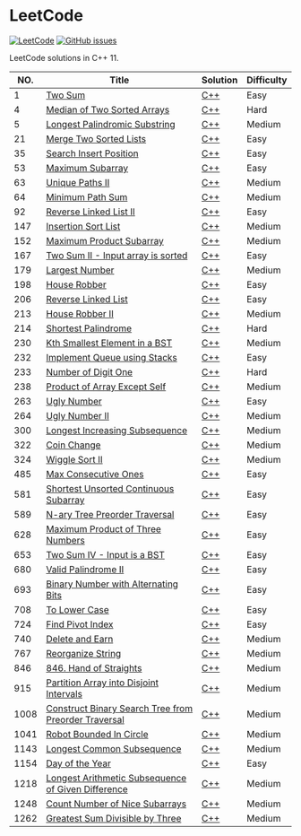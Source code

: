 LeetCode
========

[![LeetCode](https://img.shields.io/badge/LeetCode-MuuJian-brightgreen.svg)](https://github.com/MuuJian/LeetCode) 
[![GitHub issues](https://img.shields.io/github/issues/MuuJian/LeetCode.svg?colorB=blue)](https://github.com/MuuJian/LeetCode/issues)


LeetCode solutions in C++ 11.

|NO.|Title|Solution|Difficulty|
|---|-----|--------|----------|
|1|[Two Sum](https://leetcode.com/problems/two-sum/)|[C++](1.%20Two%20Sum/solution.h)|Easy|
|4|[Median of Two Sorted Arrays](https://leetcode.com/problems/median-of-two-sorted-arrays/)|[C++](4.%20Median%20of%20Two%20Sorted%20Arrays/solution.h)|Hard|
|5|[Longest Palindromic Substring](https://leetcode.com/problems/longest-palindromic-substring/)|[C++](5.%20Longest%20Palindromic%20Substring/solution.h)|Medium|
|21|[Merge Two Sorted Lists](https://leetcode.com/problems/merge-two-sorted-lists/)|[C++](21.%20Merge%20Two%20Sorted%20Lists/solution.h)|Easy|
|35|[Search Insert Position](https://leetcode.com/problems/search-insert-position/)|[C++](35.%20Search%20Insert%20Position/solution.h)|Easy|
|53|[Maximum Subarray](https://leetcode.com/problems/maximum-subarray/)|[C++](53.%20Maximum%20Subarray/solution.h)|Easy|
|63|[Unique Paths II](https://leetcode.com/problems/unique-paths-ii/)|[C++](63.%20Unique%20Paths%20II/solution.h)|Medium|
|64|[Minimum Path Sum](https://leetcode.com/problems/minimum-path-sum/)|[C++](64.%20Minimum%20Path%20Sum/solution.h)|Medium|
|92|[Reverse Linked List II](https://leetcode.com/problems/reverse-linked-list-ii/)|[C++](92.%20Reverse%20Linked%20List%20II/solution.h)|Easy|
|147|[Insertion Sort List](https://leetcode.com/problems/insertion-sort-list/)|[C++](147.%20Insertion%20Sort%20List/solution.h)|Medium|
|152|[Maximum Product Subarray](https://leetcode.com/problems/maximum-product-subarray/)|[C++](152.%20Maximum%20Product%20Subarray/solution.h)|Medium|
|167|[Two Sum II - Input array is sorted](https://leetcode.com/problems/two-sum-ii-input-array-is-sorted/)|[C++](167.%20Two%20Sum%20II%20-%20Input%20array%20is%20sorted/solution.h)|Easy|
|179|[Largest Number](https://leetcode.com/problems/largest-number/)|[C++](179.%20Largest%20Number/solution.h)|Medium|
|198|[House Robber](https://leetcode.com/problems/house-robber/)|[C++](198.%20House%20Robber/solution.h)|Easy|
|206|[Reverse Linked List](https://leetcode.com/problems/reverse-linked-list/)|[C++](206.%20Reverse%20Linked%20List/solution.h)|Easy|
|213|[House Robber II](https://leetcode.com/problems/house-robber-ii/)|[C++](213.%20House%20Robber%20II/solution.h)|Medium|
|214|[Shortest Palindrome](https://leetcode.com/problems/shortest-palindrome/)|[C++](214.%20Shortest%20Palindrome/solution.h)|Hard|
|230|[Kth Smallest Element in a BST](https://leetcode.com/problems/kth-smallest-element-in-a-bst/)|[C++](230.%20Kth%20Smallest%20Element%20in%20a%20BST/solution.h)|Medium|
|232|[Implement Queue using Stacks](https://leetcode.com/problems/implement-queue-using-stacks/)|[C++](232.%20Implement%20Queue%20using%20Stacks/solution.h)|Easy|
|233|[Number of Digit One](https://leetcode.com/problems/number-of-digit-one/)|[C++](233.%20Number%20of%20Digit%20One/solution.h)|Hard|
|238|[Product of Array Except Self](https://leetcode.com/problems/product-of-array-except-self/)|[C++](238.%20Product%20of%20Array%20Except%20Self/solution.h)|Medium|
|263|[Ugly Number](https://leetcode.com/problems/ugly-number/)|[C++](263.%20Ugly%20Number/solution.h)|Easy|
|264|[Ugly Number II](https://leetcode.com/problems/ugly-number-ii/)|[C++](264.%20Ugly%20Number%20II/solution.h)|Medium|
|300|[Longest Increasing Subsequence](https://leetcode.com/problems/longest-increasing-subsequence/)|[C++](300.%20Longest%20Increasing%20Subsequence/solution.h)|Medium|
|322|[Coin Change](https://leetcode.com/problems/coin-change/)|[C++](322.%20Coin%20Change/solution.h)|Medium|
|324|[Wiggle Sort II](https://leetcode.com/problems/wiggle-sort-ii/)|[C++](324.%20Wiggle%20Sort%20II/solution.h)|Medium|
|485|[Max Consecutive Ones](https://leetcode.com/problems/max-consecutive-ones/)|[C++](485.%20Max%20Consecutive%20Ones/solution.h)|Easy|
|581|[Shortest Unsorted Continuous Subarray](https://leetcode.com/problems/shortest-unsorted-continuous-subarray/)|[C++](581.%20Shortest%20Unsorted%20Continuous%20Subarray/solution.h)|Easy|
|589|[N-ary Tree Preorder Traversal](https://leetcode.com/problems/n-ary-tree-preorder-traversal/)|[C++](589.%20N-ary%20Tree%20Preorder%20Traversal/solution.h)|Easy|
|628|[Maximum Product of Three Numbers](https://leetcode.com/problems/maximum-product-of-three-numbers/)|[C++](628.%20Maximum%20Product%20of%20Three%20Numbers/solution.h)|Easy|
|653|[Two Sum IV - Input is a BST](https://leetcode.com/problems/two-sum-iv-input-is-a-bst/)|[C++](653.%20Two%20Sum%20IV%20-%20Input%20is%20a%20BST/solution.h)|Easy|
|680|[Valid Palindrome II](https://leetcode.com/problems/valid-palindrome-ii/)|[C++](680.%20Valid%20Palindrome%20II/solution.h)|Easy|
|693|[Binary Number with Alternating Bits](https://leetcode.com/problems/binary-number-with-alternating-bits/)|[C++](693.%20Binary%20Number%20with%20Alternating%20Bits/solution.h)|Easy|
|708|[To Lower Case](https://leetcode.com/problems/to-lower-case/)|[C++](709.%20To%20Lower%20Case/solution.h)|Easy|
|724|[Find Pivot Index](https://leetcode.com/problems/find-pivot-index/)|[C++](724.%20Find%20Pivot%20Index/solution.h)|Easy|
|740|[Delete and Earn](https://leetcode.com/problems/delete-and-earn/)|[C++](740.%20Delete%20and%20Earn/solution.h)|Medium|
|767|[Reorganize String](https://leetcode.com/problems/reorganize-string/)|[C++](767.%20Reorganize%20String/solution.h)|Medium|
|846|[846. Hand of Straights](https://leetcode.com/problems/hand-of-straights/)|[C++](846.%20Hand%20of%20Straights/solution.h)|Medium|
|915|[Partition Array into Disjoint Intervals](https://leetcode.com/problems/partition-array-into-disjoint-intervals/)|[C++](915.%20Partition%20Array%20into%20Disjoint%20Intervals/solution.h)|Medium|
|1008|[Construct Binary Search Tree from Preorder Traversal](https://leetcode.com/problems/construct-binary-search-tree-from-preorder-traversal/)|[C++](1008.%20Construct%20Binary%20Search%20Tree%20from%20Preorder%20Traversal/solution.h)|Medium|
|1041|[Robot Bounded In Circle](https://leetcode.com/problems/robot-bounded-in-circle/)|[C++](1041.%20Robot%20Bounded%20In%20Circle/solution.h)|Medium|
|1143|[Longest Common Subsequence](https://leetcode.com/problems/longest-common-subsequence/submissions/)|[C++](1143.%20Longest%20Common%20Subsequence/solution.h)|Medium|
|1154|[Day of the Year](https://leetcode.com/problems/day-of-the-year/)|[C++](1154.%20Day%20of%20the%20Year/solution.h)|Easy|
|1218|[Longest Arithmetic Subsequence of Given Difference](https://leetcode.com/problems/longest-arithmetic-subsequence-of-given-difference/)|[C++](1218.%20Longest%20Arithmetic%20Subsequence%20of%20Given%20Difference/solution.h)|Medium|
|1248|[Count Number of Nice Subarrays](https://leetcode.com/problems/count-number-of-nice-subarrays/)|[C++](1248.%20Count%20Number%20of%20Nice%20Subarrays/solution.h)|Medium|
|1262|[Greatest Sum Divisible by Three](https://leetcode.com/problems/greatest-sum-divisible-by-three/)|[C++](1262.%20Greatest%20Sum%20Divisible%20by%20Three/solution.h)|Medium|
